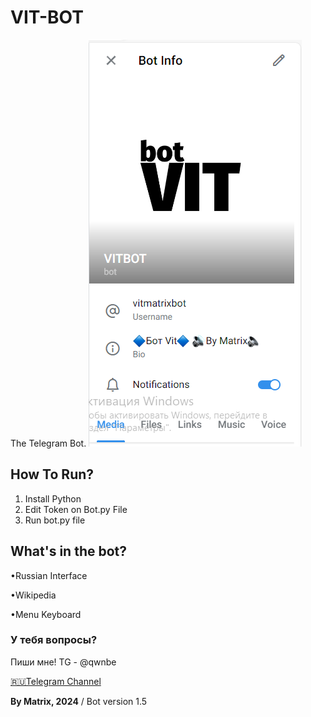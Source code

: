 # VIT-BOT
The Telegram Bot.
![alt text](https://github.com/MatveyGameRus/VIT-BOT/blob/main/Desktop%20Screenshot%202024.01.30%20-%2015.10.20.38.png?raw=true)





<h2>How To Run?</h2>

1. Install Python
2. Edit Token on Bot.py File
3. Run bot.py file

<h2>What's in the bot?</h2>

•Russian Interface <br>

•Wikipedia <br>

•Menu Keyboard <br>

<h3>У тебя вопросы?</h3>
Пиши мне! TG - @qwnbe

<a href="https://t.me/vitclosed">🇷🇺Telegram Channel</a>
    
**By Matrix, 2024** / Bot version 1.5

